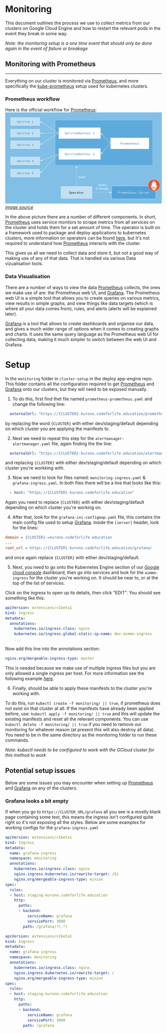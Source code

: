 # Monitoring

This document outlines the process we use to collect metrics from our clusters on Google Cloud Engine and how to restart the relevant pods in the event they break in some way.

*Note: the monitoring setup is a one time event that should only be done again in the event of failure or breakage*

## Monitoring with Prometheus

---

Everything on our cluster is monitored via [Prometheus](https://prometheus.io/), and more specifically the [kube-prometheus](https://github.com/coreos/prometheus-operator/tree/master/contrib/kube-prometheus) setup used for kubernetes clusters.

### Prometheus workflow

Here is the official workflow for [Prometheus](https://prometheus.io/): ![Prometheus workflow & relationship diagram](prometheus4k8s.png) *[image source](https://itnext.io/kubernetes-monitoring-with-prometheus-in-15-minutes-8e54d1de2e13)*

In the above picture there are a number of different components. In short, [Prometheus](https://prometheus.io/) uses service monitors to scrape metrics from all services on the cluster and holds them for a set amount of time. The operator is built on a framework used to package and deploy applications to kubernetes clusters, more information on operators can be found [here](https://coreos.com/operators/), but it's not required to understand how [Prometheus](https://prometheus.io/) interacts with the cluster.

This gives us all we need to collect data and store it, but not a good way of making use of any of that data. That is handled via various Data vizualisation tools.

### Data Visualisation

There are a number of ways to view the data [Prometheus](https://prometheus.io/) collects, the ones we make use of are: the Prometheus web UI, and [Grafana](https://grafana.com/). The Prometheus web UI is a simple tool that allows you to create queries on various metrics, view results in simple graphs, and view things like data targets (which is where all your data comes from), rules, and alerts (alerts will be explained later).

[Grafana](https://grafana.com/) is a tool that allows to create dashboards and organise our data, and gives a much wider range of options when it comes to creating graphs and charts. It uses the same query language as the Prometheus web UI for collecting data, making it much simpler to switch between the web UI and Grafana.

# Setup

In the `monitoring` folder in `cluster-setup` in the deploy app-engine repo. This folder contains all the configuration required to get [Prometheus](https://prometheus.io/) and [Grafana](https://grafana.com/) onto our clusters, but they will need to be exposed manually.

1. To do this, first find thet file named `prometheus-prometheus.yaml` and change the following line:

```yaml
  externalUrl: "https://{CLUSTER}-kurono.codeforlife.education/prometheus"
```

by replacing the word `{CLUSTER}` with either dev/staging/default depending on which cluster you are applying the manifests to.

2. Next we need to repeat this step for the `alertmanager-alertmanager.yaml` file, again finding the the line:

```yaml
  externalUrl: "https://{CLUSTER}-kurono.codeforlife.education/alertmanager"
```

and replacing `{CLUSTER}` with either dev/staging/default depending on which cluster you're workking with.

3. Now we need to look for files named: `monitoring-ingress.yaml` & `grafana-ingress.yaml`. In both files there will be a line that looks like this:

```yaml
  - host: "https://{CLUSTER}-kurono.codeforlife.education"
```

Again you need to replace `{CLUSTER}` with either dev/staging/default depending on which cluster you're working on.

4. After that, look for the `grafana-ini-configmap.yaml` file, this contains the main config file used to setup [Grafana](https://grafana.com/). inside the `[server]` header, look for the lines:

```ini
domain = {CLUSTER}-=kurono.codeforlife.education
...
root_url = https://{CLUSTER}-kurono.codeforlife.education/grafana/
```

and once again replace `{CLUSTER}` with either dev/staging/default.

5. Next, you need to go onto the Kubernetes Engine section of our [Google cloud console](https://console.cloud.google.com) dashboard, then go into services and look for the `aimmo-ingress` for the cluster you're working on. It should be near to, or at the top of the list of services.

Click on the ingress to open up its details, then click "EDIT". You should see something like this:

```yaml
apiVersion: extensions/v1beta1
kind: Ingress
metadata:
  annotations:
    kubernetes.io/ingress.class: nginx
    kubernetes.io/ingress.global-static-ip-name: dev-aimmo-ingress
    ...
```

Now add this line into the annotations section:

```yaml
nginx.org/mergeable-ingress-type: master
```

This is needed because we make use of multiple ingress files but you are only allowed a single ingress per host. For more information see the following example [here](https://github.com/nginxinc/kubernetes-ingress/tree/master/examples/mergeable-ingress-types).

6. Finally, should be able to apply these manifests to the cluster you're working with.

To do this, run `kubectl create -f monitoring/ || true`, if prometheus does not exist on that cluster at all. If the manifests have already been applied before, use: `kubectl apply -f monitoring/ || true` and this will update the existing manifests and reset all the relevant components. You can use `kubectl delete -f monitoring/ || true` if you need to remove our monitoring for whatever reason (at present this will also destroy all data). You need to be in the same directory as the monitoring folder to run these commands.

*Note: kubectl needs to be configured to work with the GCloud cluster for this method to work*

## Potential setup issues

Below are some issues you may encounter when setting up [Prometheus](https://prometheus.io/) and [Grafana](https://grafana.com/) on any of the clusters.

### Grafana looks a bit empty

If when you go to `https://CLUSTER_URL/grafana` all you see is a mostly blank page containing some text, this means the ingress isn't configured quite right so it's not exposing all the styles. Below are some examples for working configs for the `grafana-ingress.yaml`

```yaml
apiVersion: extensions/v1beta1
kind: Ingress
metadata:
  name: grafana-ingress
  namespace: monitoring
  annotations:
    kubernetes.io/ingress.class: nginx
    nginx.ingress.kubernetes.io/rewrite-target: /$1
    nginx.org/mergeable-ingress-type: minion
spec:
  rules:
  - host: staging-kurono.codeforlife.education
    http:
      paths:
      - backend:
          serviceName: grafana
          servicePort: 3000
        path: /grafana/?(.*)
```

```yaml
apiVersion: extensions/v1beta1
kind: Ingress
metadata:
  name: grafana-ingress
  namespace: monitoring
  annotations:
    kubernetes.io/ingress.class: nginx
    nginx.ingress.kubernetes.io/rewrite-target: /
    nginx.org/mergeable-ingress-type: minion
spec:
  rules:
  - host: staging-kurono.codeforlife.education
    http:
      paths:
      - backend:
          serviceName: grafana
          servicePort: 3000
        path: /grafana
```